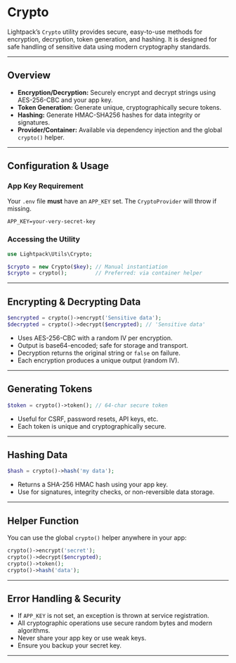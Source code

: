 # Crypto

Lightpack’s `Crypto` utility provides secure, easy-to-use methods for encryption, decryption, token generation, and hashing. It is designed for safe handling of sensitive data using modern cryptography standards.

---

## Overview
- **Encryption/Decryption:** Securely encrypt and decrypt strings using AES-256-CBC and your app key.
- **Token Generation:** Generate unique, cryptographically secure tokens.
- **Hashing:** Generate HMAC-SHA256 hashes for data integrity or signatures.
- **Provider/Container:** Available via dependency injection and the global `crypto()` helper.

---

## Configuration & Usage

### App Key Requirement
Your `.env` file **must** have an `APP_KEY` set. The `CryptoProvider` will throw if missing.

```
APP_KEY=your-very-secret-key
```

### Accessing the Utility
```php
use Lightpack\Utils\Crypto;

$crypto = new Crypto($key); // Manual instantiation
$crypto = crypto();         // Preferred: via container helper
```

---

## Encrypting & Decrypting Data

```php
$encrypted = crypto()->encrypt('Sensitive data');
$decrypted = crypto()->decrypt($encrypted); // 'Sensitive data'
```
- Uses AES-256-CBC with a random IV per encryption.
- Output is base64-encoded; safe for storage and transport.
- Decryption returns the original string or `false` on failure.
- Each encryption produces a unique output (random IV).

---

## Generating Tokens

```php
$token = crypto()->token(); // 64-char secure token
```
- Useful for CSRF, password resets, API keys, etc.
- Each token is unique and cryptographically secure.

---

## Hashing Data

```php
$hash = crypto()->hash('my data');
```
- Returns a SHA-256 HMAC hash using your app key.
- Use for signatures, integrity checks, or non-reversible data storage.

---

## Helper Function

You can use the global `crypto()` helper anywhere in your app:
```php
crypto()->encrypt('secret');
crypto()->decrypt($encrypted);
crypto()->token();
crypto()->hash('data');
```

---

## Error Handling & Security
- If `APP_KEY` is not set, an exception is thrown at service registration.
- All cryptographic operations use secure random bytes and modern algorithms.
- Never share your app key or use weak keys.
- Ensure you backup your secret key.

---